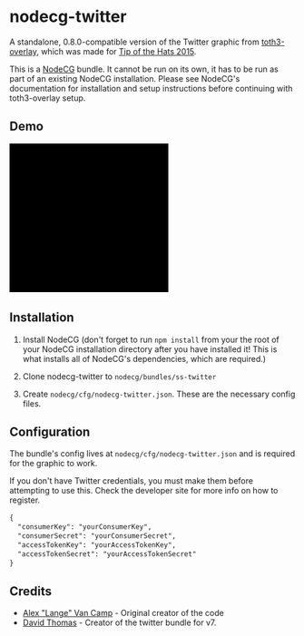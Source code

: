 # nodecg-twitter
A standalone, 0.8.0-compatible version of the Twitter graphic from [toth3-overlay](https://github.com/TipoftheHats/toth3-overlay), which was made for [Tip of the Hats 2015](http://tipofthehats.org/).

This is a [NodeCG](http://github.com/nodecg/nodecg) bundle. It cannot be run on its own, it has to be run as part of an existing NodeCG installation. Please see NodeCG's documentation for installation and setup instructions before continuing with toth3-overlay setup.

## Demo

![Demo image](demo.gif)


## Installation
1. Install NodeCG (don't forget to run `npm install` from your the root of your NodeCG installation directory after you have installed it! This is what installs all of NodeCG's dependencies, which are required.)

2. Clone nodecg-twitter to `nodecg/bundles/ss-twitter`

3. Create `nodecg/cfg/nodecg-twitter.json`. These are the necessary config files.

## Configuration
The bundle's config lives at `nodecg/cfg/nodecg-twitter.json` and is required for the graphic to work.

If you don't have Twitter credentials, you must make them before attempting to use this. Check the developer site for more info on how to register.
```
{
  "consumerKey": "yourConsumerKey",
  "consumerSecret": "yourConsumerSecret",
  "accessTokenKey": "yourAccessTokenKey",
  "accessTokenSecret": "yourAccessTokenSecret"
}
```

## Credits
- [Alex "Lange" Van Camp](http://alexvan.camp/) - Original creator of the code
- [David Thomas](http://synth3.tk) - Creator of the twitter bundle for v7.
